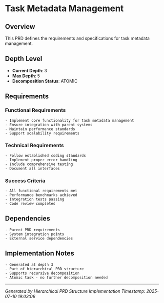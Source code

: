 # Task Metadata Management

## Overview
This PRD defines the requirements and specifications for task metadata management.

## Depth Level
- **Current Depth**: 3
- **Max Depth**: 5
- **Decomposition Status**: ATOMIC

## Requirements

### Functional Requirements
    - Implement core functionality for task metadata management
    - Ensure integration with parent systems
    - Maintain performance standards
    - Support scalability requirements

### Technical Requirements  
    - Follow established coding standards
    - Implement proper error handling
    - Include comprehensive testing
    - Document all interfaces

### Success Criteria
    - All functional requirements met
    - Performance benchmarks achieved
    - Integration tests passing
    - Code review completed

## Dependencies
    - Parent PRD requirements
    - System integration points
    - External service dependencies

## Implementation Notes
    - Generated at depth 3
    - Part of hierarchical PRD structure
    - Supports recursive decomposition
    - Atomic task - no further decomposition needed

---
*Generated by Hierarchical PRD Structure Implementation*
*Timestamp: 2025-07-10 19:03:09*
